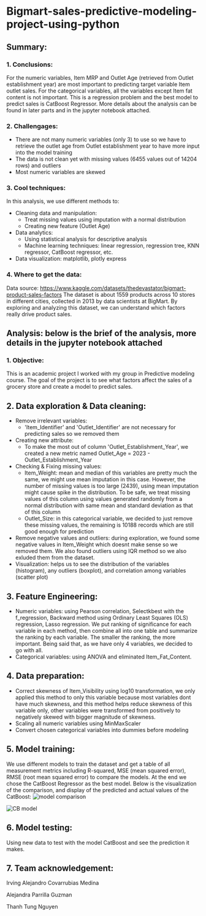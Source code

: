 # Bigmart-sales-predictive-modeling-project-using-python
## Summary:
### 1. Conclusions:
For the numeric variables, Item MRP and Outlet Age (retrieved from Outlet establishment year) are most important to predicting target variable Item outlet sales. For the categorical variables, all the variables except Item fat content is not important. This is a regression problem and the best model to predict sales is CatBoost Regressor. More details about the analysis can be found in later parts and in the jupyter notebook attached.
### 2. Challengages:
- There are not many numeric variables (only 3) to use so we have to retrieve the outlet age from Outlet establishment year to have more input into the model training
- The data is not clean yet with missing values (6455 values out of 14204 rows) and outliers
- Most numeric variables are skewed
### 3. Cool techniques:
In this analysis, we use different methods to:
- Cleaning data and manipulation:
    - Treat missing values using imputation with a normal distribution
    - Creating new feature (Outlet Age)
- Data analytics:
    - Using statistical analysis for descriptive analysis
    - Machine learning techniques: linear regression, regression tree, KNN regressor, CatBoost regressor, etc.
- Data visualization: matplotlib, plotly express
### 4. Where to get the data:
Data source: https://www.kaggle.com/datasets/thedevastator/bigmart-product-sales-factors
The dataset is about 1559 products across 10 stores in different cities, collected in 2013 by data scientists at BigMart. By exploring and analyzing this dataset, we can understand which factors really drive product sales.

## Analysis: below is the brief of the analysis, more details in the jupyter notebook attached
### 1. Objective:
This is an academic project I worked with my group in Predictive modeling course. The goal of the project is to see what factors affect the sales of a grocery store and create a model to predict sales.
## 2. Data exploration & Data cleaning:
- Remove irrelevant variables:
  - 'Item_Identifier' and 'Outlet_Identifier' are not necessary for predicting sales so we removed them
- Creating new attribute:
  - To make the most out of column 'Outlet_Establishment_Year', we created a new metric named Outlet_Age = 2023 - Outlet_Establishment_Year
- Checking & Fixing missing values:
  - Item_Weight: mean and median of this variables are pretty much the same, we might use mean imputation in this case. However, the number of missing values is too large (2439), using mean imputation might cause spike in the distribution. To be safe, we treat missing values of this column using values generated randomly from a normal distribution with same mean and standard deviation as that of this column
  - Outlet_Size: in this categorical variable, we decided to just remove these missing values, the remaining is 10188 records which are still good enough for prediction
- Remove negative values and outliers: during exploration, we found some negative values in Item_Weight which doesnt make sense so we removed them. We also found outliers using IQR method so we also exluded them from the dataset.
- Visualization: helps us to see the distribution of the variables (histogram), any outliers (boxplot), and correlation among variables (scatter plot)
## 3. Feature Engineering:
- Numeric variables: using Pearson correlation, Selectkbest with the f_regression, Backward method using Ordinary Least Squares (OLS) regression, Lasso regression. We put ranking of significance for each variable in each method, then combine all into one table and summarize the ranking by each variable. The smaller the ranking, the more important. Being said that, as we have only 4 variables, we decided to go with all. 
- Categorical variables: using ANOVA and  eliminated Item_Fat_Content.
## 4. Data preparation:
- Correct skewness of Item_Visibility using log10 transformation, we only applied this method to only this variable because most variables dont have much skewness, and this method helps reduce skewness of this variable only, other variables were transformed from positively to negatively skewed with bigger magnitude of skewness.
- Scaling all numeric variables using MinMaxScaler
- Convert chosen categorical variables into dummies before modeling
## 5. Model training:
We use different models to train the dataset and get a table of all measurement metrics including R-squared, MSE (mean squared error), RMSE (root mean squared error) to compare the models.
At the end we chose the CatBoost Regressor as the best model. Below is the visualization of the comparison, and display of the predicted and actual values of the CatBoost:
![model comparison](https://github.com/thanhhoaph/Bigmart-sales-predictive-modeling-project-using-python/assets/133604339/089061cf-73dc-49e6-bf8a-02aa2f080fa9)

![CB model](https://github.com/thanhhoaph/Bigmart-sales-predictive-modeling-project-using-python/assets/133604339/67298f05-31e6-4146-9ffc-c8501b164626)

## 6. Model testing:
Using new data to test with the model CatBoost and see the prediction it makes.

## 7. Team acknowledgement:
Irving Alejandro Covarrubias Medina

Alejandra Parrilla Guzman

Thanh Tung Nguyen



